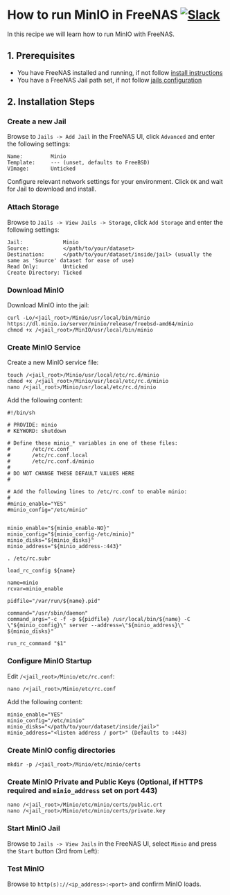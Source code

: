 # How to run MinIO in FreeNAS [![Slack](https://slack.minio.io/slack?type=svg)](https://slack.minio.io)

In this recipe we will learn how to run MinIO with FreeNAS. 

## 1. Prerequisites

* You have FreeNAS installed and running, if not follow [install instructions](http://doc.freenas.org/9.10/install.html)
* You have a FreeNAS Jail path set, if not follow [jails configuration](http://doc.freenas.org/9.10/jails.html#jails-configuration)

## 2. Installation Steps

### Create a new Jail
Browse to `Jails -> Add Jail` in the FreeNAS UI, click `Advanced` and enter the following settings:

```
Name:         Minio
Template:     --- (unset, defaults to FreeBSD)
VImage:       Unticked
```

Configure relevant network settings for your environment. Click `OK` and wait for Jail to download and install.

### Attach Storage
Browse to `Jails -> View Jails -> Storage`, click `Add Storage` and enter the following settings:

```
Jail:             Minio
Source:           </path/to/your/dataset>
Destination:      </path/to/your/dataset/inside/jail> (usually the same as 'Source' dataset for ease of use)
Read Only:        Unticked
Create Directory: Ticked
```

### Download MinIO
Download MinIO into the jail:

```
curl -Lo/<jail_root>/Minio/usr/local/bin/minio https://dl.minio.io/server/minio/release/freebsd-amd64/minio
chmod +x /<jail_root>/MinIO/usr/local/bin/minio
```

### Create MinIO Service
Create a new MinIO service file:

```
touch /<jail_root>/Minio/usr/local/etc/rc.d/minio
chmod +x /<jail_root>/Minio/usr/local/etc/rc.d/minio
nano /<jail_root>/Minio/usr/local/etc/rc.d/minio
```

Add the following content:

```
#!/bin/sh

# PROVIDE: minio
# KEYWORD: shutdown

# Define these minio_* variables in one of these files:
#       /etc/rc.conf
#       /etc/rc.conf.local
#       /etc/rc.conf.d/minio
#
# DO NOT CHANGE THESE DEFAULT VALUES HERE
#

# Add the following lines to /etc/rc.conf to enable minio:
#
#minio_enable="YES"
#minio_config="/etc/minio"


minio_enable="${minio_enable-NO}"
minio_config="${minio_config-/etc/minio}"
minio_disks="${minio_disks}"
minio_address="${minio_address-:443}"

. /etc/rc.subr

load_rc_config ${name}

name=minio
rcvar=minio_enable

pidfile="/var/run/${name}.pid"

command="/usr/sbin/daemon"
command_args="-c -f -p ${pidfile} /usr/local/bin/${name} -C \"${minio_config}\" server --address=\"${minio_address}\" ${minio_disks}"

run_rc_command "$1"
```

### Configure MinIO Startup
Edit `/<jail_root>/Minio/etc/rc.conf`:

```
nano /<jail_root>/Minio/etc/rc.conf
```

Add the following content:

```
minio_enable="YES"
minio_config="/etc/minio"
minio_disks="</path/to/your/dataset/inside/jail>"
minio_address="<listen address / port>" (Defaults to :443)
```

### Create MinIO config directories

```
mkdir -p /<jail_root>/Minio/etc/minio/certs
```

### Create MinIO Private and Public Keys (Optional, if HTTPS required and `minio_address` set on port 443)

```
nano /<jail_root>/Minio/etc/minio/certs/public.crt
nano /<jail_root>/Minio/etc/minio/certs/private.key
```

### Start MinIO Jail
Browse to `Jails -> View Jails` in the FreeNAS UI, select `Minio` and press the `Start` button (3rd from Left):

### Test MinIO
Browse to `http(s)://<ip_address>:<port>` and confirm MinIO loads.



